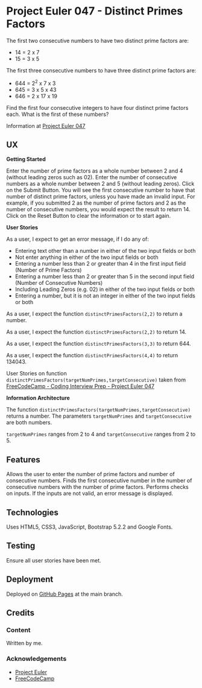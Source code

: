 # Project Euler 047 - Distinct Primes Factors

The first two consecutive numbers to have two distinct prime factors are:

- 14 = 2 x 7
- 15 = 3 x 5

The first three consecutive numbers to have three distinct prime factors are:

- 644 = 2<sup>2</sup> x 7 x 3
- 645 = 3 x 5 x 43
- 646 = 2 x 17 x 19

Find the first four consecutive integers to have four distinct prime factors each.  What is the first of these numbers?

Information at [Project Euler 047](https://projecteuler.net/problem=47)

## UX

**Getting Started**

Enter the number of prime factors as a whole number between 2 and 4 (without leading zeros such as 02).  Enter the number of consecutive numbers as a whole number between 2 and 5 (without leading zeros). Click on the Submit Button.  You will see the first consecutive number to have that number of distinct prime factors, unless you have made an invalid input.  For example, if you submitted 2 as the number of prime factors and 2 as the number of consecutive numbers, you would expect the result to return 14.  Click on the Reset Button to clear the information or to start again.

**User Stories**

As a user, I expect to get an error message, if I do any of:

- Entering text other than a number in either of the two input fields or both
- Not enter anything in either of the two input fields or both
- Entering a number less than 2 or greater than 4 in the first input field (Number of Prime Factors)
- Entering a number less than 2 or greater than 5 in the second input field (Number of Consecutive Numbers)
- Including Leading Zeros (e.g. 02) in either of the two input fields or both
- Entering a number, but it is not an integer in either of the two input fields or both

As a user, I expect the function `distinctPrimesFactors(2,2)` to return a number.

As a user, I expect the function `distinctPrimesFactors(2,2)` to return 14.

As a user, I expect the function `distinctPrimesFactors(3,3)` to return 644.

As a user, I expect the function `distinctPrimesFactors(4,4)` to return 134043.

User Stories on function `distinctPrimesFactors(targetNumPrimes,targetConsecutive)` taken from [FreeCodeCamp - Coding Interview Prep - Project Euler 047](https://www.freecodecamp.org/learn/coding-interview-prep/project-euler/problem-47-distinct-primes-factors)

**Information Architecture**

The function `distinctPrimesFactors(targetNumPrimes,targetConsecutive)` returns a number.  The parameters `targetNumPrimes` and `targetConsecutive` are both numbers.

`targetNumPrimes` ranges from 2 to 4 and `targetConsecutive` ranges from 2 to 5.

## Features

Allows the user to enter the number of prime factors and number of consecutive numbers.  Finds the first consecutive number in the number of consecutive numbers with the number of prime factors.  Performs checks on inputs.  If the inputs are not valid, an error message is displayed.

## Technologies

Uses HTML5, CSS3, JavaScript, Bootstrap 5.2.2 and Google Fonts.

## Testing

Ensure all user stories have been met.

## Deployment

Deployed on [GitHub Pages](https://derektypist.github.io/project-euler-047) at the main branch.

## Credits

### Content

Written by me.

### Acknowledgements

- [Project Euler](https://projecteuler.net)
- [FreeCodeCamp](https://www.freecodecamp.org)

